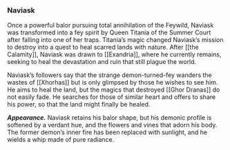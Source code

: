 ### Naviask

Once a powerful balor pursuing total annihilation of the Feywild, Naviask was transformed into a fey spirit by Queen Titania of the Summer Court after falling into one of her traps. Titania’s magic changed Naviask’s mission to destroy into a quest to heal scarred lands with nature. After [[the Calamity]], Naviask was drawn to [[Exandria]], where he currently remains, seeking to heal the devastation and ruin that still plague the world.

Naviask’s followers say that the strange demon-turned-fey wanders the wastes of [[Xhorhas]] but is only glimpsed by those he wishes to see him. He aims to heal the land, but the magics that destroyed [[Ghor Dranas]] do not easily fade. He searches for those of similar heart and offers to share his power, so that the land might finally be healed.

**_Appearance._** Naviask retains his balor shape, but his demonic profile is softened by a verdant hue, and the flowers and vines that adorn his body. The former demon’s inner fire has been replaced with sunlight, and he wields a whip made of pure radiance.